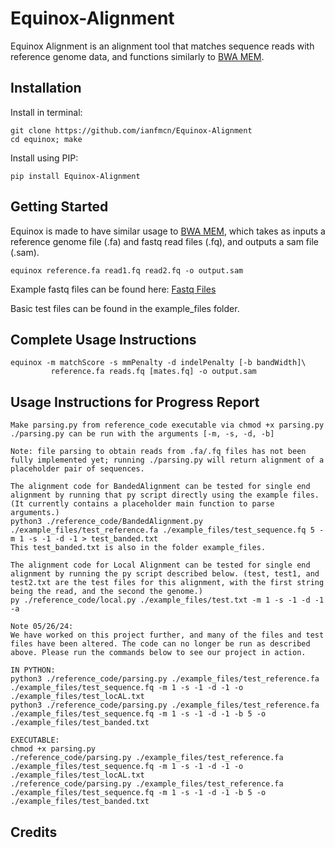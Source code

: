# Equinox-Alignment
Equinox Alignment is an alignment tool that matches sequence reads with reference genome data, and functions similarly to [BWA MEM](https://github.com/lh3/bwa).

## Installation
Install in terminal:
```
git clone https://github.com/ianfmcn/Equinox-Alignment
cd equinox; make
```
Install using PIP:
```
pip install Equinox-Alignment
```

## Getting Started
Equinox is made to have similar usage to [BWA MEM](https://bio-bwa.sourceforge.net/bwa.shtml), which takes as inputs a reference genome file (.fa) and fastq read files (.fq), and outputs a sam file (.sam).
```
equinox reference.fa read1.fq read2.fq -o output.sam
```
Example fastq files can be found here: [Fastq Files](https://drive.google.com/drive/folders/1PVqUAGe60cw056kn5xN-kyurCVh9kETV?usp=sharing)

Basic test files can be found in the example_files folder.

## Complete Usage Instructions
```
equinox -m matchScore -s mmPenalty -d indelPenalty [-b bandWidth]\
         reference.fa reads.fq [mates.fq] -o output.sam
```

## Usage Instructions for Progress Report
```
Make parsing.py from reference_code executable via chmod +x parsing.py
./parsing.py can be run with the arguments [-m, -s, -d, -b]

Note: file parsing to obtain reads from .fa/.fq files has not been fully implemented yet; running ./parsing.py will return alignment of a placeholder pair of sequences.

The alignment code for BandedAlignment can be tested for single end alignment by running that py script directly using the example files. (It currently contains a placeholder main function to parse arguments.)
python3 ./reference_code/BandedAlignment.py ./example_files/test_reference.fa ./example_files/test_sequence.fq 5 -m 1 -s -1 -d -1 > test_banded.txt
This test_banded.txt is also in the folder example_files.

The alignment code for Local Alignment can be tested for single end alignment by running the py script described below. (test, test1, and test2.txt are the test files for this alignment, with the first string being the read, and the second the genome.)
py ./reference_code/local.py ./example_files/test.txt -m 1 -s -1 -d -1 -a

Note 05/26/24:
We have worked on this project further, and many of the files and test files have been altered. The code can no longer be run as described above. Please run the commands below to see our project in action.

IN PYTHON:
python3 ./reference_code/parsing.py ./example_files/test_reference.fa ./example_files/test_sequence.fq -m 1 -s -1 -d -1 -o ./example_files/test_locAL.txt
python3 ./reference_code/parsing.py ./example_files/test_reference.fa ./example_files/test_sequence.fq -m 1 -s -1 -d -1 -b 5 -o ./example_files/test_banded.txt

EXECUTABLE:
chmod +x parsing.py
./reference_code/parsing.py ./example_files/test_reference.fa ./example_files/test_sequence.fq -m 1 -s -1 -d -1 -o ./example_files/test_locAL.txt
./reference_code/parsing.py ./example_files/test_reference.fa ./example_files/test_sequence.fq -m 1 -s -1 -d -1 -b 5 -o ./example_files/test_banded.txt
```

## Credits
